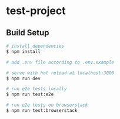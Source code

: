 # test-project

## Build Setup

```bash
# install dependencies
$ npm install

# add .env file according to .env.example

# serve with hot reload at localhost:3000
$ npm run dev

# run e2e tests locally
$ npm run test:e2e

# run e2e tests on browserstack
$ npm run test:browserstack
```
